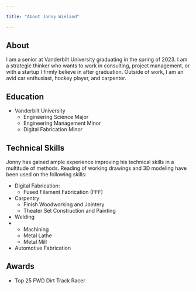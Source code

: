 ```yaml
---

title: "About Jonny Wieland"

---
```


## About 

I am a senior at Vanderbilt University graduating in the spring of 2023. I am a strategic thinker who wants to work in consulting, project management, or with a startup I firmly believe in after graduation. Outside of work, I am an avid car enthusiast, hockey player, and carpenter.

## Education

* Vanderbilt University 
  * Engineering Science Major 
  * Engineering Management Minor 
  * Digital Fabrication Minor 

## Technical Skills

Jonny has gained ample experience improving his technical skills in a multitude of methods. Reading of working drawings and 3D modeling have been used on the following skills: 

* Digital Fabrication:
  * Fused Filament Fabrication (FFF)
* Carpentry 
  * Finish Woodworking and Jointery 
  * Theater Set Construction and Painting 
* Welding
* * Machining 
  * Metal Lathe 
  * Metal Mill
* Automotive Fabrication 


## Awards 

* Top 25 FWD Dirt Track Racer
